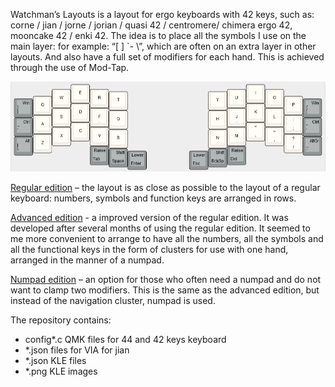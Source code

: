 Watchman’s Layouts is a layout for ergo keyboards with 42 keys, such as: corne / jian / jorne / jorian / quasi 42 / centromere/ chimera ergo 42, mooncake 42 / enki 42. The idea is to place all the symbols I use on the main layer: for example: “[  ] `- \”, which are often on an extra layer in other layouts. And also have a full set of modifiers for each hand. This is achieved through the use of Mod-Tap.

![Main layer](/_images/main.png )

[Regular edition](http://www.keyboard-layout-editor.com/#/gists/246772cb72fa2de02354d5cb1add6b2b)
 – the layout is as close as possible to the layout of a regular keyboard: numbers, symbols and function keys are arranged in rows.

[Advanced edition](http://www.keyboard-layout-editor.com/#/gists/d5593906579fe6564cd1701fccca1e62) - a improved version of the regular edition. It was developed after several months of using the regular edition. It seemed to me more convenient to arrange to have all the numbers, all the symbols and all the functional keys in the form of clusters for use with one hand, arranged in the manner of a numpad.

[Numpad edition](http://www.keyboard-layout-editor.com/#/gists/ac3aeb8844fee4f92e167979eb98936a)
 – an option for those who often need a numpad and do not want to clamp two modifiers.  This is the same as the advanced edition, but instead of the navigation cluster, numpad is used.

 The repository contains:
* config*.c QMK files for 44 and 42 keys keyboard
* *.json files for VIA for jian
* *.json KLE files 
* *.png KLE images

